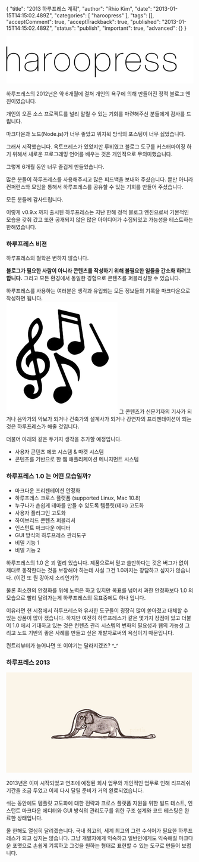 {
    "title": "2013 하루프레스 계획",
    "author": "Rhio Kim",
    "date": "2013-01-15T14:15:02.489Z",
    "categories": [
        "haroopress"
    ],
    "tags": [],
    "acceptComment": true,
    "acceptTrackback": true,
    "published": "2013-01-15T14:15:02.489Z",
    "status": "publish",
    "important": true,
    "advanced": {}
}

![image](./@img/haroopress.png)

하루프레스의 2012년은 약 6개월에 걸쳐 개인의 욕구에 의해 만들어진 정적 블로그 엔진이였습니다. 

개인의 오픈 소스 프로젝트를 널리 알릴 수 있는 기회를 마련해주신 분들에게 감사를 드립니다.

마크다운과 노드(Node.js)가 너무 좋았고 위지윅 방식의 포스팅이 너무 싫었습니다.  

그래서 시작했습니다. 
옥토프레스가 있었지만 루비였고 블로그 도구를 커스터마이징 하기 위해서 새로운 프로그래밍 언어를 배우는 것은 개인적으로 무의미했습니다.

그렇게 6개월 동안 너무 즐겁게 만들었습니다. 

많은 분들이 하루프레스를 사용해주시고 많은 피드백을 보내와 주셨습니다. 
뿐만 아니라 컨퍼런스와 모임을 통해서 하루프레스를 공유할 수 있는 기회를 만들어 주셨습니다. 

모든 분들께 감사드립니다.

이렇게 v0.9.x 까지 출시된 하루프레스는 지난 한해 정적 블로그 엔진으로써 기본적인 모습을 갖춰 갔고 또한 공개되지 않은 많은 아이디어가 수집되었고 가능성을 테스트하는 한해였습니다.

### 하루프레스 비젼
하루프레스의 철학은 변하지 않습니다. 

**블로그가 필요한 사람이 아니라 콘텐츠를 작성하기 위해 불필요한 일들을 간소화 하려고합니다.** 
그리고 모든 환경에서 동일한 경험으로 콘텐츠를 퍼블리싱할 수 있습니다.  

하루프레스를 사용하는 여러분은 생각과 유입되는 모든 정보들의 기록을 마크다운으로 작성하면 됩니다.  
<img src="./@img/pieces.png" class="pull-right"/> 그 콘텐츠가 신문기자의 기사가 되거나 음악가의 악보가 되거나 건축가의 설계사가 되거나 강연자의 프리젠테이션이 되는 것은 하루프레스가 해줄 것입니다. 

더불어 아래와 같은 두가지 생각을 추가할 예정입니다.

* 사용자 콘텐츠 에코 시스템 & 마켓 시스템
* 콘텐츠를 기반으로 한 웹 애플리케이션 메니지먼트 시스템

### 하루프레스 1.0 는 어떤 모습일까?
* 마크다운 프리젠테이션 안정화
* 하루프레스 크로스 플랫폼 (supported Linux, Mac 10.8)
* 누구나가 손쉽게 테마를 만들 수 있도록 템플릿(테마) 고도화
* 사용자 플러그인 고도화
* 하이브리드 콘텐츠 퍼블리셔
* 인스턴트 마크다운 에디터
* GUI 방식의 하루프레스 관리도구
* 비밀 기능 1
* 비밀 기능 2


하루프레스의 1.0 은 꾀 멀리 있습니다. 
제품으로써 믿고 쓸만하다는 것은 버그가 없이 제대로 동작한다는 것을 보장해야 하는데 사실 그건 1.0까지는 장담하고 싶지가 않습니다. (이건 또 뭔 강아지 소리인가?)

물론 최소한의 안정화를 위해 노력은 하고 있지만 목표를 넘어서 과한 안정화보다 1.0 의 모습으로 빨리 달려가는게 하루프레스의 목표중에도 하나 입니다.

이유라면 현 시점에서 하루프레스와 유사한 도구들이 굉장히 많이 쏟아졌고 대체할 수 있는 상품이 많아 졌습니다. 
하지만 여전히 하루프레스가 같은 몇가지 장점이 있고 더불어 1.0 에서 기대하고 있는 것은 컨텐츠 관리 시스템의 변화의 필요성과 웹의 가능성 그리고 노드 기반의 좋은 사례를 만들고 싶은 개발자로써의 욕심이기 때문입니다.

컨트리뷰터가 늘어나면 또 이야기는 달라지겠죠? ^_^

### 하루프레스 2013

![image](./@img/tumblr_me9yyhjgJK1qf4gr0o1_500_large.gif)

2013년은 이미 시작되었고 연초에 예정된 회사 업무와 개인적인 업무로 인해 리프레쉬 기간을 조금 두었고 이제 다시 달릴 준비가 거의 완료되었습니다.

쉬는 동안에도 템플릿 고도화에 대한 전략과 크로스 플랫폼 지원을 위한 빌드 테스트, 인스턴트 마크다운 에디터와 GUI 방식의 관리도구를 위한 구조 설계와 코드 테스팅은 완료한 상태입니다.

올 한해도 열심히 달리겠습니다. 국내 최고의, 세계 최고의 그런 수식어가 필요한 하루프레스가 되고 싶지는 않습니다. 그냥 개발자에게 익숙하고 일반인에게도 익숙해질 마크다운 포맷으로 손쉽게 기록하고 그것을 원하는 형태로 표현할 수 있는 도구로 만들어 보렵니다.
